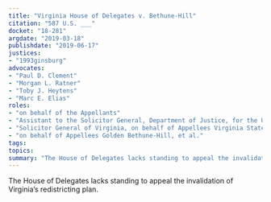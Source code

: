 ```yaml
---
title: "Virginia House of Delegates v. Bethune-Hill"
citation: "587 U.S. ___"
docket: "18-281"
argdate: "2019-03-18"
publishdate: "2019-06-17"
justices:
- "1993ginsburg"
advocates:
- "Paul D. Clement"
- "Morgan L. Ratner"
- "Toby J. Heytens"
- "Marc E. Elias"
roles:
- "on behalf of the Appellants"
- "Assistant to the Solicitor General, Department of Justice, for the United States, as amicus curiae, supporting neither party"
- "Solicitor General of Virginia, on behalf of Appellees Virginia State Board of Elections, et al."
- "on behalf of Appellees Golden Bethune-Hill, et al."
tags:
topics:
summary: "The House of Delegates lacks standing to appeal the invalidation of Virginia’s redistricting plan."
---
```

The House of Delegates lacks standing to appeal the invalidation of Virginia’s redistricting plan.